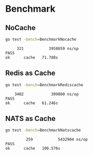 # Benchmark

## NoCache

```bash
go test -bench=BenchmarkNocache
```

```text
     321           3958659 ns/op
PASS
ok      cache   71.788s
```

## Redis as Cache

```bash
go test -bench=BenchmarkRediscache
```

```text
    3402            399080 ns/op
PASS
ok      cache   61.246s
```

## NATS as Cache

```bash
go test -bench=BenchmarkNatscache
```

```text
         259           5432904 ns/op
PASS
ok      cache   100.576s
```
